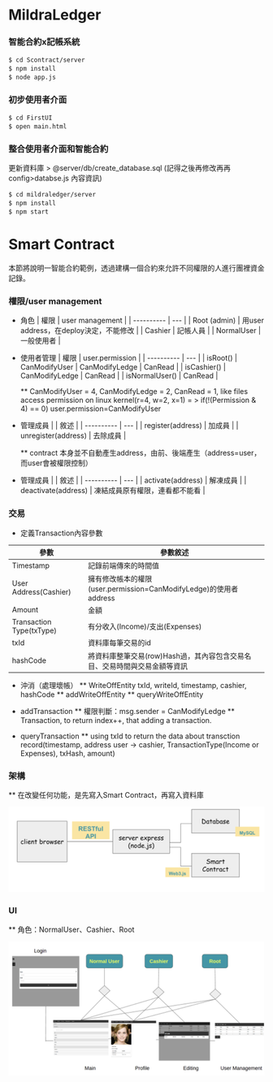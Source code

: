 
# MildraLedger
### 智能合約x記帳系統

```sh
$ cd Scontract/server
$ npm install 
$ node app.js
```

### 初步使用者介面

```sh
$ cd FirstUI
$ open main.html
```

### 整合使用者介面和智能合約
更新資料庫 > @server/db/create_database.sql
(記得之後再修改再再 config>databse.js 內容資訊)

```sh
$ cd mildraledger/server
$ npm install
$ npm start
```


# Smart Contract
 本節將說明一智能合約範例，透過建構一個合約來允許不同權限的人進行團裡資金記錄。

### 權限/user management
- 角色
|    權限    | user management |
| ---------- | --- |
|    Root (admin)    | 用user address，在deploy決定，不能修改 |
| Cashier |  記帳人員 |
| NormalUser   |  一般使用者 |

- 使用者管理
|    權限    | user.permission  |
| ---------- | --- |
|    isRoot()  | CanModifyUser | CanModifyLedge | CanRead   |
| isCashier() |  CanModifyLedge | CanRead |
| isNormalUser() |  CanRead   |

   ** CanModifyUser = 4, CanModifyLedge = 2, CanRead = 1, like files access permission on linux kernel(r=4, w=2, x=1)
= > if(!(Permission & 4) == 0) user.permission=CanModifyUser

- 管理成員
  |        | 敘述 |
  | ---------- | --- |
  |    register(address)  | 加成員  |
  | unregister(address) |  去除成員 |

   ** contract 本身並不自動產生address，由前、後端產生（address=user，而user會被權限控制）

- 管理成員
   |        | 敘述 |
   | ---------- | --- |
   |  activate(address) | 解凍成員  |
   | deactivate(address) | 凍結成員原有權限，連看都不能看 |


### 交易
- 定義Transaction內容參數

|  參數   | 參數敘述 |
| ---------- | --- |
|  Timestamp | 記錄前端傳來的時間值 |
| User Address(Cashier) | 擁有修改帳本的權限(user.permission=CanModifyLedge)的使用者address |
|  Amount | 金額 |
| Transaction Type(txType) | 有分收入(Income)/支出(Expenses) |
| txId | 資料庫每筆交易的id |
| hashCode | 將資料庫整筆交易(row)Hash過，其內容包含交易名目、交易時間與交易金額等資訊 |

- 沖消（處理壞帳）
** WriteOffEntity
txId, writeId, timestamp, cashier, hashCode
** addWriteOffEntity
** queryWriteOffEntity

- addTransaction
** 權限判斷：msg.sender = CanModifyLedge
** Transaction, to return index++, that adding a transaction. 	

- queryTransaction
** using txId to return the data about transction record(timestamp, address user -> cashier, TransactionType(Income or Expenses), txHash, amount)


### 架構
** 在改變任何功能，是先寫入Smart Contract，再寫入資料庫


![系統架構](https://github.com/louiselin/MildraLedger/blob/master/Screenshot/structure.png)


### UI
** 角色：NormalUser、Cashier、Root

![系統流程](https://github.com/louiselin/MildraLedger/blob/master/Screenshot/ui.png)

